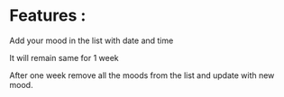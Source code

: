 # Features :

Add your mood in the list with date and time

It will remain same for 1 week

After one week remove all the moods from the list and update with new mood.

